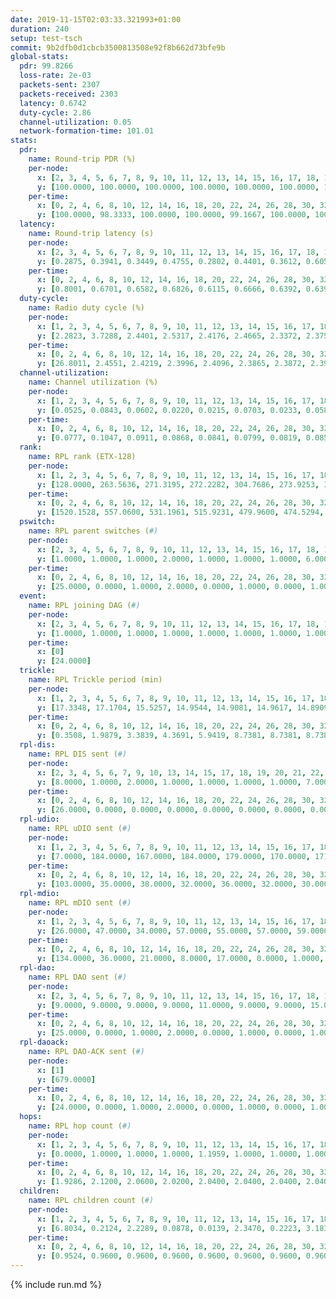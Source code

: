 ```yaml
---
date: 2019-11-15T02:03:33.321993+01:00
duration: 240
setup: test-tsch
commit: 9b2dfb0d1cbcb3500813508e92f8b662d73bfe9b
global-stats:
  pdr: 99.8266
  loss-rate: 2e-03
  packets-sent: 2307
  packets-received: 2303
  latency: 0.6742
  duty-cycle: 2.86
  channel-utilization: 0.05
  network-formation-time: 101.01
stats:
  pdr:
    name: Round-trip PDR (%)
    per-node:
      x: [2, 3, 4, 5, 6, 7, 8, 9, 10, 11, 12, 13, 14, 15, 16, 17, 18, 19, 20, 21, 22, 23, 24, 25]
      y: [100.0000, 100.0000, 100.0000, 100.0000, 100.0000, 100.0000, 100.0000, 100.0000, 100.0000, 100.0000, 100.0000, 100.0000, 100.0000, 100.0000, 100.0000, 100.0000, 100.0000, 100.0000, 100.0000, 100.0000, 100.0000, 98.8764, 98.9474, 97.5610]
    per-time:
      x: [0, 2, 4, 6, 8, 10, 12, 14, 16, 18, 20, 22, 24, 26, 28, 30, 32, 34, 36, 38, 40]
      y: [100.0000, 98.3333, 100.0000, 100.0000, 99.1667, 100.0000, 100.0000, 99.1667, 100.0000, 100.0000, 100.0000, 100.0000, 100.0000, 100.0000, 100.0000, 100.0000, 100.0000, 100.0000, 100.0000, 100.0000, null]
  latency:
    name: Round-trip latency (s)
    per-node:
      x: [2, 3, 4, 5, 6, 7, 8, 9, 10, 11, 12, 13, 14, 15, 16, 17, 18, 19, 20, 21, 22, 23, 24, 25]
      y: [0.2875, 0.3941, 0.3449, 0.4755, 0.2802, 0.4401, 0.3612, 0.6051, 0.6031, 0.7061, 0.4660, 0.5625, 0.6058, 0.9158, 0.6636, 0.7842, 0.8159, 0.8378, 0.9965, 1.0249, 1.0047, 1.1404, 0.9749, 1.0013]
    per-time:
      x: [0, 2, 4, 6, 8, 10, 12, 14, 16, 18, 20, 22, 24, 26, 28, 30, 32, 34, 36, 38, 40]
      y: [0.8001, 0.6701, 0.6582, 0.6826, 0.6115, 0.6666, 0.6392, 0.6394, 0.7138, 0.6786, 0.6837, 0.6267, 0.6305, 0.7573, 0.6399, 0.7036, 0.6911, 0.6663, 0.6502, 0.6709, null]
  duty-cycle:
    name: Radio duty cycle (%)
    per-node:
      x: [1, 2, 3, 4, 5, 6, 7, 8, 9, 10, 11, 12, 13, 14, 15, 16, 17, 18, 19, 20, 21, 22, 23, 24, 25]
      y: [2.2823, 3.7288, 2.4401, 2.5317, 2.4176, 2.4665, 2.3372, 2.3757, 2.4723, 2.3115, 2.4532, 2.4275, 2.4870, 2.4407, 2.5254, 2.4876, 2.4793, 2.6056, 2.5575, 3.5424, 2.5656, 2.6700, 2.5477, 2.8001, 2.7161]
    per-time:
      x: [0, 2, 4, 6, 8, 10, 12, 14, 16, 18, 20, 22, 24, 26, 28, 30, 32, 34, 36, 38, 40, 42, 44, 46, 48, 50, 52, 54, 56, 58, 60, 62, 64, 66, 68, 70, 72, 74, 76, 78, 80, 82, 84, 86, 88, 90, 92, 94, 96, 98, 100, 102, 104, 106, 108, 110, 112, 114, 116, 118, 120, 122, 124, 126, 128, 130, 132, 134, 136, 138, 140, 142, 144, 146, 148, 150, 152, 154, 156, 158, 160, 162, 164, 166, 168, 170, 172, 174, 176, 178, 180, 182, 184, 186, 188, 190, 192, 194, 196, 198, 200, 202, 204, 206, 208, 210, 212, 214, 216, 218, 220, 222, 224, 226, 228, 230, 232, 234, 236, 238, 240]
      y: [26.8011, 2.4551, 2.4219, 2.3996, 2.4096, 2.3865, 2.3872, 2.3945, 2.4145, 2.3959, 2.3867, 2.4858, 6.5409, 2.4765, 2.4429, 2.3907, 2.3983, 2.3977, 2.3844, 2.4031, 2.2342, 2.2544, 2.3600, 2.4115, 2.4292, 2.4268, 2.3982, 2.3959, 2.4232, 2.3359, 2.2696, 2.2601, 2.2659, 2.2660, 2.2659, 2.2700, 2.2600, 2.2612, 2.2610, 2.2627, 2.2600, 2.2549, 2.2618, 2.2641, 2.2591, 2.2630, 2.2592, 2.2575, 2.2597, 2.2615, 2.2649, 2.2668, 2.2564, 2.2573, 2.2601, 2.2514, 2.2593, 2.2613, 2.2584, 2.2670, 2.2636, 2.2586, 2.2613, 2.2561, 2.2581, 2.2603, 2.2652, 2.2579, 2.2601, 2.2579, 2.2599, 2.2675, 2.2569, 2.2578, 2.2605, 2.2639, 2.2629, 2.2599, 2.2610, 2.2613, 2.2546, 2.2605, 2.2599, 2.2566, 2.2713, 2.2666, 2.2628, 2.2591, 2.2604, 2.2591, 2.2577, 2.2620, 2.2580, 2.2578, 2.2582, 2.2597, 2.2638, 2.2608, 2.2579, 2.2619, 2.2567, 2.2590, 2.2578, 2.2628, 2.2609, 2.2632, 2.2571, 2.2549, 2.4837, 6.0086, 2.2876, 2.2836, 2.2621, 2.2600, 2.2573, 2.2585, 2.2601, 2.2548, 2.2550, 2.2596, null]
  channel-utilization:
    name: Channel utilization (%)
    per-node:
      x: [1, 2, 3, 4, 5, 6, 7, 8, 9, 10, 11, 12, 13, 14, 15, 16, 17, 18, 19, 20, 21, 22, 23, 24, 25]
      y: [0.0525, 0.0843, 0.0602, 0.0220, 0.0215, 0.0703, 0.0233, 0.0580, 0.0225, 0.0262, 0.0228, 0.0254, 0.0287, 0.0261, 0.0290, 0.0508, 0.0397, 0.0393, 0.0247, 0.0523, 0.0283, 0.0261, 0.0248, 0.0211, 0.0234]
    per-time:
      x: [0, 2, 4, 6, 8, 10, 12, 14, 16, 18, 20, 22, 24, 26, 28, 30, 32, 34, 36, 38, 40, 42, 44, 46, 48, 50, 52, 54, 56, 58, 60, 62, 64, 66, 68, 70, 72, 74, 76, 78, 80, 82, 84, 86, 88, 90, 92, 94, 96, 98, 100, 102, 104, 106, 108, 110, 112, 114, 116, 118, 120, 122, 124, 126, 128, 130, 132, 134, 136, 138, 140, 142, 144, 146, 148, 150, 152, 154, 156, 158, 160, 162, 164, 166, 168, 170, 172, 174, 176, 178, 180, 182, 184, 186, 188, 190, 192, 194, 196, 198, 200, 202, 204, 206, 208, 210, 212, 214, 216, 218, 220, 222, 224, 226, 228, 230, 232, 234, 236, 238, 240]
      y: [0.0777, 0.1047, 0.0911, 0.0868, 0.0841, 0.0799, 0.0819, 0.0853, 0.0885, 0.0854, 0.0830, 0.1282, 0.0596, 0.0966, 0.0837, 0.0844, 0.0860, 0.0875, 0.0808, 0.1128, 0.0319, 0.0375, 0.0502, 0.0710, 0.0788, 0.0747, 0.0678, 0.0729, 0.0819, 0.0409, 0.0199, 0.0183, 0.0206, 0.0218, 0.0220, 0.0240, 0.0183, 0.0204, 0.0191, 0.0199, 0.0187, 0.0175, 0.0207, 0.0222, 0.0192, 0.0187, 0.0192, 0.0181, 0.0197, 0.0199, 0.0203, 0.0209, 0.0186, 0.0181, 0.0189, 0.0160, 0.0194, 0.0213, 0.0179, 0.0213, 0.0218, 0.0189, 0.0198, 0.0177, 0.0184, 0.0204, 0.0228, 0.0194, 0.0193, 0.0183, 0.0189, 0.0229, 0.0190, 0.0183, 0.0202, 0.0230, 0.0206, 0.0194, 0.0193, 0.0191, 0.0177, 0.0184, 0.0190, 0.0187, 0.0242, 0.0227, 0.0197, 0.0184, 0.0198, 0.0184, 0.0191, 0.0208, 0.0198, 0.0192, 0.0192, 0.0190, 0.0210, 0.0199, 0.0183, 0.0210, 0.0190, 0.0196, 0.0193, 0.0196, 0.0182, 0.0208, 0.0184, 0.0180, 0.1492, 0.0230, 0.0241, 0.0281, 0.0190, 0.0200, 0.0189, 0.0183, 0.0194, 0.0184, 0.0173, 0.0196, null]
  rank:
    name: RPL rank (ETX-128)
    per-node:
      x: [1, 2, 3, 4, 5, 6, 7, 8, 9, 10, 11, 12, 13, 14, 15, 16, 17, 18, 19, 20, 21, 22, 23, 24, 25]
      y: [128.0000, 263.5636, 271.3195, 272.2282, 304.7686, 273.9253, 320.8921, 336.2656, 475.7967, 6946.8537, 444.1551, 403.0861, 5605.7357, 513.1429, 1239.4739, 437.4426, 421.9008, 2844.5814, 5731.7079, 655.3409, 584.3689, 578.5082, 7100.8295, 718.6335, 713.1411]
    per-time:
      x: [0, 2, 4, 6, 8, 10, 12, 14, 16, 18, 20, 22, 24, 26, 28, 30, 32, 34, 36, 38, 40, 42, 44, 46, 48, 50, 52, 54, 56, 58, 60, 62, 64, 66, 68, 70, 72, 74, 76, 78, 80, 82, 84, 86, 88, 90, 92, 94, 96, 98, 100, 102, 104, 106, 108, 110, 112, 114, 116, 118, 120, 122, 124, 126, 128, 130, 132, 134, 136, 138, 140, 142, 144, 146, 148, 150, 152, 154, 156, 158, 160, 162, 164, 166, 168, 170, 172, 174, 176, 178, 180, 182, 184, 186, 188, 190, 192, 194, 196, 198, 200, 202, 204, 206, 208, 210, 212, 214, 216, 218, 220, 222, 224, 226, 228, 230, 232, 234, 236, 238, 240]
      y: [1520.1528, 557.0600, 531.1961, 515.9231, 479.9600, 474.5294, 468.8400, 473.0196, 458.8039, 446.7400, 454.7400, 296.9467, 274.0638, 283.9491, 297.6728, 460.9020, 451.3000, 445.6400, 448.0000, 448.4600, 986.2310, 2287.8408, 2088.9153, 2886.9381, 5763.7737, 13019.0256, 11211.7808, 13199.8442, 12885.0380, 3896.0000, 516.2800, 515.4000, 515.4231, 509.0980, 510.7222, 489.9038, 483.1200, 479.7843, 474.8000, 477.7692, 476.1800, 474.7200, 474.5800, 475.7308, 472.1373, 463.4800, 456.6200, 455.9800, 454.7800, 453.2600, 457.8235, 455.8039, 450.3000, 448.6800, 448.7200, 448.3600, 447.6200, 446.0800, 445.3000, 447.5577, 444.0588, 439.7800, 438.0200, 435.9200, 436.5400, 442.0000, 441.6667, 437.0800, 435.9800, 435.9600, 435.4706, 441.5769, 435.7600, 437.0200, 437.6600, 445.6346, 435.4118, 439.4314, 436.2000, 442.7600, 443.8400, 443.8400, 443.3800, 442.9600, 451.9091, 437.1200, 440.2600, 440.4200, 439.8600, 439.9800, 440.6600, 447.9434, 438.6800, 436.0980, 436.8431, 431.7000, 433.6731, 430.2000, 429.5686, 428.7400, 428.4000, 432.4902, 432.5294, 428.0200, 432.8000, 435.2549, 437.7200, 441.0000, 564.6325, 591.9654, 548.2685, 536.5381, 433.7400, 434.8600, 434.5000, 434.5800, 432.9615, 425.2800, 424.3529, 429.9231, 309.3333]
  pswitch:
    name: RPL parent switches (#)
    per-node:
      x: [2, 3, 4, 5, 6, 7, 8, 9, 10, 11, 12, 13, 14, 15, 16, 17, 18, 19, 20, 21, 22, 23, 24, 25]
      y: [1.0000, 1.0000, 1.0000, 2.0000, 1.0000, 1.0000, 1.0000, 6.0000, 30.0000, 5.0000, 4.0000, 21.0000, 5.0000, 6.0000, 4.0000, 2.0000, 11.0000, 29.0000, 4.0000, 4.0000, 5.0000, 39.0000, 12.0000, 9.0000]
    per-time:
      x: [0, 2, 4, 6, 8, 10, 12, 14, 16, 18, 20, 22, 24, 26, 28, 30, 32, 34, 36, 38, 40, 42, 44, 46, 48, 50, 52, 54, 56, 58, 60, 62, 64, 66, 68, 70, 72, 74, 76, 78, 80, 82, 84, 86, 88, 90, 92, 94, 96, 98, 100, 102, 104, 106, 108, 110, 112, 114, 116, 118, 120, 122, 124, 126, 128, 130, 132, 134, 136, 138, 140, 142, 144, 146, 148, 150, 152, 154, 156, 158, 160, 162, 164, 166, 168, 170, 172, 174, 176, 178, 180, 182, 184, 186, 188, 190, 192, 194, 196, 198, 200, 202, 204, 206, 208, 210, 212, 214, 216, 218, 220, 222, 224, 226, 228, 230, 232, 234, 236, 238]
      y: [25.0000, 0.0000, 1.0000, 2.0000, 0.0000, 1.0000, 0.0000, 1.0000, 1.0000, 0.0000, 0.0000, 0.0000, 0.0000, 2.0000, 0.0000, 1.0000, 0.0000, 0.0000, 0.0000, 0.0000, 6.0000, 9.0000, 10.0000, 13.0000, 14.0000, 14.0000, 14.0000, 13.0000, 15.0000, 5.0000, 0.0000, 0.0000, 2.0000, 1.0000, 4.0000, 2.0000, 0.0000, 1.0000, 0.0000, 2.0000, 0.0000, 0.0000, 0.0000, 2.0000, 1.0000, 0.0000, 0.0000, 0.0000, 0.0000, 0.0000, 1.0000, 1.0000, 0.0000, 0.0000, 0.0000, 0.0000, 0.0000, 0.0000, 0.0000, 2.0000, 1.0000, 0.0000, 0.0000, 0.0000, 0.0000, 2.0000, 1.0000, 0.0000, 0.0000, 0.0000, 1.0000, 2.0000, 0.0000, 0.0000, 0.0000, 2.0000, 1.0000, 1.0000, 0.0000, 0.0000, 0.0000, 0.0000, 0.0000, 0.0000, 5.0000, 0.0000, 0.0000, 0.0000, 0.0000, 0.0000, 0.0000, 3.0000, 0.0000, 1.0000, 1.0000, 0.0000, 2.0000, 0.0000, 1.0000, 0.0000, 0.0000, 1.0000, 1.0000, 0.0000, 0.0000, 1.0000, 0.0000, 0.0000, 0.0000, 4.0000, 1.0000, 1.0000, 0.0000, 0.0000, 0.0000, 0.0000, 2.0000, 0.0000, 1.0000, 2.0000]
  event:
    name: RPL joining DAG (#)
    per-node:
      x: [2, 3, 4, 5, 6, 7, 8, 9, 10, 11, 12, 13, 14, 15, 16, 17, 18, 19, 20, 21, 22, 23, 24, 25]
      y: [1.0000, 1.0000, 1.0000, 1.0000, 1.0000, 1.0000, 1.0000, 1.0000, 1.0000, 1.0000, 1.0000, 1.0000, 1.0000, 1.0000, 1.0000, 1.0000, 1.0000, 1.0000, 1.0000, 1.0000, 1.0000, 1.0000, 1.0000, 1.0000]
    per-time:
      x: [0]
      y: [24.0000]
  trickle:
    name: RPL Trickle period (min)
    per-node:
      x: [1, 2, 3, 4, 5, 6, 7, 8, 9, 10, 11, 12, 13, 14, 15, 16, 17, 18, 19, 20, 21, 22, 23, 24, 25]
      y: [17.3348, 17.1704, 15.5257, 14.9544, 14.9081, 14.9617, 14.8909, 14.9617, 14.9540, 12.1289, 15.0028, 14.6541, 15.6028, 14.5310, 14.1638, 14.5856, 14.5318, 13.6660, 12.5170, 17.0008, 14.7652, 14.7585, 16.0116, 15.2662, 14.9845]
    per-time:
      x: [0, 2, 4, 6, 8, 10, 12, 14, 16, 18, 20, 22, 24, 26, 28, 30, 32, 34, 36, 38, 40, 42, 44, 46, 48, 50, 52, 54, 56, 58, 60, 62, 64, 66, 68, 70, 72, 74, 76, 78, 80, 82, 84, 86, 88, 90, 92, 94, 96, 98, 100, 102, 104, 106, 108, 110, 112, 114, 116, 118, 120, 122, 124, 126, 128, 130, 132, 134, 136, 138, 140, 142, 144, 146, 148, 150, 152, 154, 156, 158, 160, 162, 164, 166, 168, 170, 172, 174, 176, 178, 180, 182, 184, 186, 188, 190, 192, 194, 196, 198, 200, 202, 204, 206, 208, 210, 212, 214, 216, 218, 220, 222, 224, 226, 228, 230, 232, 234, 236, 238, 240]
      y: [0.3508, 1.9879, 3.3839, 4.3691, 5.9419, 8.7381, 8.7381, 8.7381, 8.7381, 17.3015, 17.4763, 17.4763, 17.4763, 17.4763, 17.4763, 17.4763, 17.4763, 17.4763, 17.4763, 17.4763, 16.4292, 15.2874, 15.3383, 15.0130, 12.2887, 5.1708, 4.0062, 4.1315, 4.3552, 2.8625, 5.6361, 6.9031, 7.2258, 9.2521, 10.8418, 12.6031, 12.7577, 15.0776, 17.4763, 17.4763, 17.4763, 17.4763, 17.4763, 17.4763, 17.4763, 17.4763, 17.4763, 17.4763, 17.4763, 17.4763, 17.4763, 17.4763, 17.4763, 17.4763, 17.4763, 17.4763, 17.4763, 17.4763, 17.4763, 17.4763, 17.4763, 17.4763, 17.4763, 17.4763, 17.4763, 17.4763, 17.4763, 17.4763, 17.4763, 17.4763, 17.4763, 17.4763, 17.4763, 17.4763, 17.4763, 17.4763, 17.4763, 17.4763, 17.4763, 17.4763, 17.4763, 17.4763, 17.4763, 17.4763, 17.4763, 17.4763, 17.4763, 17.4763, 17.4763, 17.4763, 17.4763, 17.4763, 17.4763, 17.4763, 17.4763, 17.4763, 17.4763, 17.4763, 17.4763, 17.4763, 17.4763, 17.4763, 17.4763, 17.4763, 17.4763, 17.4763, 17.4763, 17.4763, 17.4763, 17.4763, 17.4763, 17.4763, 17.4763, 17.4763, 17.4763, 17.4763, 17.4763, 17.4763, 17.4763, 17.4763, 17.4763]
  rpl-dis:
    name: RPL DIS sent (#)
    per-node:
      x: [2, 3, 4, 5, 6, 7, 9, 10, 13, 14, 15, 17, 18, 19, 20, 21, 22, 23, 24, 25]
      y: [8.0000, 1.0000, 2.0000, 1.0000, 1.0000, 1.0000, 1.0000, 7.0000, 5.0000, 1.0000, 1.0000, 1.0000, 1.0000, 9.0000, 7.0000, 1.0000, 1.0000, 10.0000, 3.0000, 2.0000]
    per-time:
      x: [0, 2, 4, 6, 8, 10, 12, 14, 16, 18, 20, 22, 24, 26, 28, 30, 32, 34, 36, 38, 40, 42, 44, 46, 48, 50, 52, 54, 56, 58, 60, 62, 64, 66, 68, 70, 72, 74, 76, 78, 80, 82, 84, 86, 88, 90, 92, 94, 96, 98, 100, 102, 104, 106, 108, 110, 112, 114, 116, 118, 120, 122, 124, 126, 128, 130, 132, 134, 136, 138, 140, 142, 144, 146, 148, 150, 152, 154, 156, 158, 160, 162, 164, 166, 168, 170, 172, 174, 176, 178, 180, 182, 184, 186, 188, 190, 192, 194, 196, 198, 200, 202, 204, 206, 208, 210, 212, 214, 216, 218, 220, 222]
      y: [26.0000, 0.0000, 0.0000, 0.0000, 0.0000, 0.0000, 0.0000, 0.0000, 0.0000, 0.0000, 0.0000, 0.0000, 3.0000, 1.0000, 3.0000, 0.0000, 0.0000, 0.0000, 0.0000, 0.0000, 1.0000, 1.0000, 3.0000, 3.0000, 7.0000, 2.0000, 4.0000, 2.0000, 2.0000, 0.0000, 0.0000, 0.0000, 0.0000, 0.0000, 0.0000, 0.0000, 0.0000, 0.0000, 0.0000, 0.0000, 0.0000, 0.0000, 0.0000, 0.0000, 0.0000, 0.0000, 0.0000, 0.0000, 0.0000, 0.0000, 0.0000, 0.0000, 0.0000, 0.0000, 0.0000, 0.0000, 0.0000, 0.0000, 0.0000, 0.0000, 0.0000, 0.0000, 0.0000, 0.0000, 0.0000, 0.0000, 0.0000, 0.0000, 0.0000, 0.0000, 0.0000, 0.0000, 0.0000, 0.0000, 0.0000, 0.0000, 0.0000, 0.0000, 0.0000, 0.0000, 0.0000, 0.0000, 0.0000, 0.0000, 0.0000, 0.0000, 0.0000, 0.0000, 0.0000, 0.0000, 0.0000, 0.0000, 0.0000, 0.0000, 0.0000, 0.0000, 0.0000, 0.0000, 0.0000, 0.0000, 0.0000, 0.0000, 0.0000, 0.0000, 0.0000, 0.0000, 0.0000, 0.0000, 0.0000, 1.0000, 3.0000, 2.0000]
  rpl-udio:
    name: RPL uDIO sent (#)
    per-node:
      x: [1, 2, 3, 4, 5, 6, 7, 8, 9, 10, 11, 12, 13, 14, 15, 16, 17, 18, 19, 20, 21, 22, 23, 24, 25]
      y: [7.0000, 184.0000, 167.0000, 184.0000, 179.0000, 170.0000, 171.0000, 167.0000, 172.0000, 214.0000, 174.0000, 175.0000, 219.0000, 171.0000, 165.0000, 166.0000, 170.0000, 190.0000, 212.0000, 191.0000, 170.0000, 172.0000, 181.0000, 175.0000, 171.0000]
    per-time:
      x: [0, 2, 4, 6, 8, 10, 12, 14, 16, 18, 20, 22, 24, 26, 28, 30, 32, 34, 36, 38, 40, 42, 44, 46, 48, 50, 52, 54, 56, 58, 60, 62, 64, 66, 68, 70, 72, 74, 76, 78, 80, 82, 84, 86, 88, 90, 92, 94, 96, 98, 100, 102, 104, 106, 108, 110, 112, 114, 116, 118, 120, 122, 124, 126, 128, 130, 132, 134, 136, 138, 140, 142, 144, 146, 148, 150, 152, 154, 156, 158, 160, 162, 164, 166, 168, 170, 172, 174, 176, 178, 180, 182, 184, 186, 188, 190, 192, 194, 196, 198, 200, 202, 204, 206, 208, 210, 212, 214, 216, 218, 220, 222, 224, 226, 228, 230, 232, 234, 236, 238, 240]
      y: [103.0000, 35.0000, 38.0000, 32.0000, 36.0000, 32.0000, 30.0000, 32.0000, 35.0000, 32.0000, 33.0000, 47.0000, 33.0000, 35.0000, 35.0000, 34.0000, 32.0000, 36.0000, 31.0000, 36.0000, 37.0000, 45.0000, 51.0000, 48.0000, 50.0000, 62.0000, 50.0000, 42.0000, 41.0000, 38.0000, 33.0000, 35.0000, 34.0000, 29.0000, 34.0000, 32.0000, 31.0000, 36.0000, 38.0000, 29.0000, 32.0000, 32.0000, 39.0000, 30.0000, 39.0000, 34.0000, 35.0000, 31.0000, 33.0000, 30.0000, 40.0000, 31.0000, 42.0000, 31.0000, 33.0000, 30.0000, 34.0000, 34.0000, 35.0000, 36.0000, 37.0000, 37.0000, 33.0000, 34.0000, 32.0000, 35.0000, 35.0000, 44.0000, 30.0000, 37.0000, 31.0000, 33.0000, 37.0000, 32.0000, 32.0000, 47.0000, 35.0000, 34.0000, 33.0000, 31.0000, 35.0000, 37.0000, 42.0000, 37.0000, 30.0000, 34.0000, 35.0000, 36.0000, 33.0000, 35.0000, 37.0000, 31.0000, 32.0000, 35.0000, 31.0000, 36.0000, 34.0000, 37.0000, 30.0000, 36.0000, 30.0000, 34.0000, 33.0000, 35.0000, 34.0000, 36.0000, 32.0000, 35.0000, 42.0000, 35.0000, 37.0000, 32.0000, 36.0000, 36.0000, 31.0000, 37.0000, 31.0000, 34.0000, 25.0000, 40.0000, 7.0000]
  rpl-mdio:
    name: RPL mDIO sent (#)
    per-node:
      x: [1, 2, 3, 4, 5, 6, 7, 8, 9, 10, 11, 12, 13, 14, 15, 16, 17, 18, 19, 20, 21, 22, 23, 24, 25]
      y: [26.0000, 47.0000, 34.0000, 57.0000, 55.0000, 57.0000, 59.0000, 62.0000, 48.0000, 31.0000, 59.0000, 68.0000, 45.0000, 78.0000, 72.0000, 70.0000, 65.0000, 67.0000, 36.0000, 78.0000, 70.0000, 70.0000, 27.0000, 46.0000, 58.0000]
    per-time:
      x: [0, 2, 4, 6, 8, 10, 12, 14, 16, 18, 20, 22, 24, 26, 28, 30, 32, 34, 36, 38, 40, 42, 44, 46, 48, 50, 52, 54, 56, 58, 60, 62, 64, 66, 68, 70, 72, 74, 76, 78, 80, 82, 84, 86, 88, 90, 92, 94, 96, 98, 100, 102, 104, 106, 108, 110, 112, 114, 116, 118, 120, 122, 124, 126, 128, 130, 132, 134, 136, 138, 140, 142, 144, 146, 148, 150, 152, 154, 156, 158, 160, 162, 164, 166, 168, 170, 172, 174, 176, 178, 180, 182, 184, 186, 188, 190, 192, 194, 196, 198, 200, 202, 204, 206, 208, 210, 212, 214, 216, 218, 220, 222, 224, 226, 228, 230, 232, 234, 236, 238]
      y: [134.0000, 36.0000, 21.0000, 8.0000, 17.0000, 0.0000, 1.0000, 7.0000, 16.0000, 1.0000, 0.0000, 1.0000, 0.0000, 1.0000, 5.0000, 7.0000, 5.0000, 6.0000, 0.0000, 0.0000, 48.0000, 71.0000, 104.0000, 94.0000, 133.0000, 100.0000, 99.0000, 58.0000, 56.0000, 62.0000, 17.0000, 6.0000, 10.0000, 7.0000, 6.0000, 3.0000, 5.0000, 5.0000, 2.0000, 4.0000, 3.0000, 0.0000, 3.0000, 2.0000, 4.0000, 6.0000, 2.0000, 2.0000, 0.0000, 1.0000, 5.0000, 8.0000, 2.0000, 3.0000, 5.0000, 0.0000, 2.0000, 1.0000, 3.0000, 5.0000, 3.0000, 5.0000, 4.0000, 2.0000, 0.0000, 1.0000, 3.0000, 2.0000, 8.0000, 1.0000, 5.0000, 4.0000, 1.0000, 4.0000, 1.0000, 1.0000, 2.0000, 3.0000, 5.0000, 6.0000, 0.0000, 3.0000, 1.0000, 2.0000, 5.0000, 3.0000, 3.0000, 4.0000, 2.0000, 4.0000, 0.0000, 1.0000, 2.0000, 1.0000, 5.0000, 5.0000, 4.0000, 3.0000, 4.0000, 1.0000, 1.0000, 1.0000, 2.0000, 7.0000, 7.0000, 1.0000, 4.0000, 0.0000, 2.0000, 4.0000, 0.0000, 6.0000, 5.0000, 1.0000, 5.0000, 4.0000, 1.0000, 1.0000, 4.0000, 2.0000]
  rpl-dao:
    name: RPL DAO sent (#)
    per-node:
      x: [2, 3, 4, 5, 6, 7, 8, 9, 10, 11, 12, 13, 14, 15, 16, 17, 18, 19, 20, 21, 22, 23, 24, 25]
      y: [9.0000, 9.0000, 9.0000, 9.0000, 11.0000, 9.0000, 9.0000, 15.0000, 132.0000, 11.0000, 12.0000, 104.0000, 11.0000, 26.0000, 10.0000, 9.0000, 45.0000, 121.0000, 19.0000, 11.0000, 11.0000, 149.0000, 16.0000, 13.0000]
    per-time:
      x: [0, 2, 4, 6, 8, 10, 12, 14, 16, 18, 20, 22, 24, 26, 28, 30, 32, 34, 36, 38, 40, 42, 44, 46, 48, 50, 52, 54, 56, 58, 60, 62, 64, 66, 68, 70, 72, 74, 76, 78, 80, 82, 84, 86, 88, 90, 92, 94, 96, 98, 100, 102, 104, 106, 108, 110, 112, 114, 116, 118, 120, 122, 124, 126, 128, 130, 132, 134, 136, 138, 140, 142, 144, 146, 148, 150, 152, 154, 156, 158, 160, 162, 164, 166, 168, 170, 172, 174, 176, 178, 180, 182, 184, 186, 188, 190, 192, 194, 196, 198, 200, 202, 204, 206, 208, 210, 212, 214, 216, 218, 220, 222, 224, 226, 228, 230, 232, 234, 236, 238, 240]
      y: [25.0000, 0.0000, 1.0000, 2.0000, 0.0000, 1.0000, 0.0000, 1.0000, 1.0000, 0.0000, 0.0000, 1.0000, 0.0000, 2.0000, 18.0000, 1.0000, 1.0000, 1.0000, 0.0000, 1.0000, 25.0000, 42.0000, 50.0000, 69.0000, 71.0000, 69.0000, 57.0000, 65.0000, 83.0000, 17.0000, 0.0000, 0.0000, 3.0000, 2.0000, 4.0000, 3.0000, 0.0000, 1.0000, 0.0000, 2.0000, 2.0000, 0.0000, 5.0000, 6.0000, 1.0000, 0.0000, 1.0000, 0.0000, 3.0000, 3.0000, 2.0000, 2.0000, 0.0000, 1.0000, 2.0000, 0.0000, 3.0000, 7.0000, 0.0000, 3.0000, 2.0000, 0.0000, 2.0000, 2.0000, 1.0000, 4.0000, 1.0000, 1.0000, 2.0000, 0.0000, 1.0000, 9.0000, 1.0000, 1.0000, 2.0000, 3.0000, 2.0000, 4.0000, 0.0000, 1.0000, 0.0000, 0.0000, 1.0000, 1.0000, 7.0000, 6.0000, 3.0000, 0.0000, 1.0000, 1.0000, 1.0000, 6.0000, 0.0000, 1.0000, 2.0000, 0.0000, 2.0000, 2.0000, 3.0000, 5.0000, 3.0000, 1.0000, 1.0000, 1.0000, 1.0000, 3.0000, 1.0000, 1.0000, 2.0000, 5.0000, 1.0000, 3.0000, 1.0000, 4.0000, 4.0000, 0.0000, 3.0000, 0.0000, 1.0000, 2.0000, 1.0000]
  rpl-daoack:
    name: RPL DAO-ACK sent (#)
    per-node:
      x: [1]
      y: [679.0000]
    per-time:
      x: [0, 2, 4, 6, 8, 10, 12, 14, 16, 18, 20, 22, 24, 26, 28, 30, 32, 34, 36, 38, 40, 42, 44, 46, 48, 50, 52, 54, 56, 58, 60, 62, 64, 66, 68, 70, 72, 74, 76, 78, 80, 82, 84, 86, 88, 90, 92, 94, 96, 98, 100, 102, 104, 106, 108, 110, 112, 114, 116, 118, 120, 122, 124, 126, 128, 130, 132, 134, 136, 138, 140, 142, 144, 146, 148, 150, 152, 154, 156, 158, 160, 162, 164, 166, 168, 170, 172, 174, 176, 178, 180, 182, 184, 186, 188, 190, 192, 194, 196, 198, 200, 202, 204, 206, 208, 210, 212, 214, 216, 218, 220, 222, 224, 226, 228, 230, 232, 234, 236, 238, 240]
      y: [24.0000, 0.0000, 1.0000, 2.0000, 0.0000, 1.0000, 0.0000, 1.0000, 1.0000, 0.0000, 0.0000, 1.0000, 0.0000, 2.0000, 17.0000, 1.0000, 1.0000, 1.0000, 0.0000, 1.0000, 9.0000, 16.0000, 29.0000, 35.0000, 73.0000, 70.0000, 55.0000, 64.0000, 81.0000, 18.0000, 0.0000, 0.0000, 3.0000, 2.0000, 4.0000, 3.0000, 0.0000, 1.0000, 0.0000, 2.0000, 2.0000, 0.0000, 5.0000, 6.0000, 1.0000, 0.0000, 1.0000, 0.0000, 3.0000, 3.0000, 2.0000, 2.0000, 0.0000, 1.0000, 2.0000, 0.0000, 3.0000, 7.0000, 0.0000, 3.0000, 2.0000, 0.0000, 2.0000, 2.0000, 1.0000, 4.0000, 1.0000, 1.0000, 2.0000, 0.0000, 1.0000, 9.0000, 1.0000, 1.0000, 2.0000, 3.0000, 2.0000, 4.0000, 0.0000, 1.0000, 0.0000, 0.0000, 1.0000, 1.0000, 6.0000, 6.0000, 3.0000, 0.0000, 1.0000, 1.0000, 1.0000, 6.0000, 0.0000, 1.0000, 2.0000, 0.0000, 2.0000, 2.0000, 3.0000, 5.0000, 3.0000, 1.0000, 1.0000, 1.0000, 1.0000, 3.0000, 1.0000, 1.0000, 2.0000, 5.0000, 1.0000, 3.0000, 1.0000, 4.0000, 4.0000, 0.0000, 3.0000, 0.0000, 1.0000, 2.0000, 1.0000]
  hops:
    name: RPL hop count (#)
    per-node:
      x: [1, 2, 3, 4, 5, 6, 7, 8, 9, 10, 11, 12, 13, 14, 15, 16, 17, 18, 19, 20, 21, 22, 23, 24, 25]
      y: [0.0000, 1.0000, 1.0000, 1.0000, 1.1959, 1.0000, 1.0000, 1.0000, 2.0079, 2.3371, 2.0000, 2.0000, 2.7164, 2.0613, 2.8747, 2.0000, 2.0000, 2.1281, 3.0092, 3.0000, 3.0000, 3.0000, 4.0013, 3.9828, 3.1281]
    per-time:
      x: [0, 2, 4, 6, 8, 10, 12, 14, 16, 18, 20, 22, 24, 26, 28, 30, 32, 34, 36, 38, 40, 42, 44, 46, 48, 50, 52, 54, 56, 58, 60, 62, 64, 66, 68, 70, 72, 74, 76, 78, 80, 82, 84, 86, 88, 90, 92, 94, 96, 98, 100, 102, 104, 106, 108, 110, 112, 114, 116, 118, 120, 122, 124, 126, 128, 130, 132, 134, 136, 138, 140, 142, 144, 146, 148, 150, 152, 154, 156, 158, 160, 162, 164, 166, 168, 170, 172, 174, 176, 178, 180, 182, 184, 186, 188, 190, 192, 194, 196, 198, 200, 202, 204, 206, 208, 210, 212, 214, 216, 218, 220, 222, 224, 226, 228, 230, 232, 234, 236, 238, 240]
      y: [1.9286, 2.1200, 2.0600, 2.0200, 2.0400, 2.0400, 2.0400, 2.0400, 2.0400, 2.0400, 2.0400, 2.0400, 2.0400, 2.0400, 2.0400, 2.0600, 2.0800, 2.0800, 2.0800, 2.0800, 2.0960, 2.0974, 2.0806, 2.1023, 2.1200, 2.0800, 2.1400, 2.3200, 2.2200, 2.1200, 2.1200, 2.1200, 2.1400, 2.2000, 2.2000, 2.2000, 2.2000, 2.2000, 2.2000, 2.1200, 2.1200, 2.1200, 2.1200, 2.1200, 2.1400, 2.1600, 2.1600, 2.1600, 2.1600, 2.1600, 2.1600, 2.1600, 2.1600, 2.1600, 2.1600, 2.1600, 2.1600, 2.1600, 2.1600, 2.1600, 2.1600, 2.1600, 2.1600, 2.1600, 2.1600, 2.1600, 2.1600, 2.1600, 2.1600, 2.1600, 2.1600, 2.1600, 2.1600, 2.1600, 2.1600, 2.1600, 2.1600, 2.1600, 2.1600, 2.1600, 2.1600, 2.1600, 2.1600, 2.1600, 2.1400, 2.1200, 2.1200, 2.1200, 2.1200, 2.1200, 2.1200, 2.1200, 2.1200, 2.1200, 2.1200, 2.1200, 2.1200, 2.1200, 2.1200, 2.1200, 2.1200, 2.1200, 2.1200, 2.1200, 2.1200, 2.1200, 2.1200, 2.1200, 2.1200, 2.1200, 2.1200, 2.1200, 2.1200, 2.1200, 2.1200, 2.1200, 2.1000, 2.0800, 2.0800, 2.0800, null]
  children:
    name: RPL children count (#)
    per-node:
      x: [1, 2, 3, 4, 5, 6, 7, 8, 9, 10, 11, 12, 13, 14, 15, 16, 17, 18, 19, 20, 21, 22, 23, 24, 25]
      y: [6.8034, 0.2124, 2.2289, 0.0878, 0.0139, 2.3470, 0.2223, 3.1834, 0.0633, 0.0000, 0.0000, 0.2856, 0.0178, 0.3298, 0.4875, 2.9050, 1.7975, 1.0218, 0.0000, 0.5498, 1.0086, 0.3696, 0.0000, 0.0000, 0.0607]
    per-time:
      x: [0, 2, 4, 6, 8, 10, 12, 14, 16, 18, 20, 22, 24, 26, 28, 30, 32, 34, 36, 38, 40, 42, 44, 46, 48, 50, 52, 54, 56, 58, 60, 62, 64, 66, 68, 70, 72, 74, 76, 78, 80, 82, 84, 86, 88, 90, 92, 94, 96, 98, 100, 102, 104, 106, 108, 110, 112, 114, 116, 118, 120, 122, 124, 126, 128, 130, 132, 134, 136, 138, 140, 142, 144, 146, 148, 150, 152, 154, 156, 158, 160, 162, 164, 166, 168, 170, 172, 174, 176, 178, 180, 182, 184, 186, 188, 190, 192, 194, 196, 198, 200, 202, 204, 206, 208, 210, 212, 214, 216, 218, 220, 222, 224, 226, 228, 230, 232, 234, 236, 238, 240]
      y: [0.9524, 0.9600, 0.9600, 0.9600, 0.9600, 0.9600, 0.9600, 0.9600, 0.9600, 0.9600, 0.9600, 0.9600, 0.9600, 0.9600, 0.9600, 0.9600, 0.9600, 0.9600, 0.9600, 0.9600, 0.9600, 0.9600, 0.9600, 0.9600, 0.9600, 0.9600, 0.9600, 0.9600, 0.9600, 0.9600, 0.9600, 0.9600, 0.9600, 0.9600, 0.9600, 0.9600, 0.9600, 0.9600, 0.9600, 0.9600, 0.9600, 0.9600, 0.9600, 0.9600, 0.9600, 0.9600, 0.9600, 0.9600, 0.9600, 0.9600, 0.9600, 0.9600, 0.9600, 0.9600, 0.9600, 0.9600, 0.9600, 0.9600, 0.9600, 0.9600, 0.9600, 0.9600, 0.9600, 0.9600, 0.9600, 0.9600, 0.9600, 0.9600, 0.9600, 0.9600, 0.9600, 0.9600, 0.9600, 0.9600, 0.9600, 0.9600, 0.9600, 0.9600, 0.9600, 0.9600, 0.9600, 0.9600, 0.9600, 0.9600, 0.9600, 0.9600, 0.9600, 0.9600, 0.9600, 0.9600, 0.9600, 0.9600, 0.9600, 0.9600, 0.9600, 0.9600, 0.9600, 0.9600, 0.9600, 0.9600, 0.9600, 0.9600, 0.9600, 0.9600, 0.9600, 0.9600, 0.9600, 0.9600, 0.9600, 0.9600, 0.9600, 0.9600, 0.9600, 0.9600, 0.9600, 0.9600, 0.9600, 0.9600, 0.9600, 0.9600, null]
---
```


{% include run.md %}
